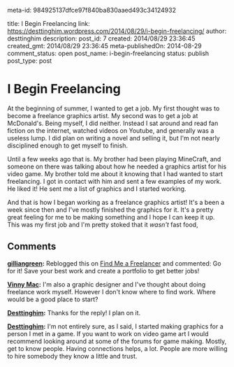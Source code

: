 meta-id: 984925137dfce97f840ba830aaed493c34124932

title: I Begin Freelancing
link: https://desttinghim.wordpress.com/2014/08/29/i-begin-freelancing/
author: desttinghim
description: 
post_id: 7
created: 2014/08/29 23:36:45
created_gmt: 2014/08/29 23:36:45
meta-publishedOn: 2014-08-29
comment_status: open
post_name: i-begin-freelancing
status: publish
post_type: post

# I Begin Freelancing

At the beginning of summer, I wanted to get a job. My first thought was to become a freelance graphics artist. My second was to get a job at McDonald's. Being myself, I did neither. Instead I sat around and read fan fiction on the internet, watched videos on Youtube, and generally was a useless lump. I did plan on writing a novel and selling it, but I'm not nearly disciplined enough to get myself to finish.

Until a few weeks ago that is. My brother had been playing MineCraft, and someone on there was talking about how he needed a graphics artist for his video game. My brother told me about it knowing that I had wanted to start freelancing. I got in contact with him and sent a few examples of my work. He liked it! He sent me a list of graphics and I started working.

And that is how I began working as a freelance graphics artist! It's a been a week since then and I've mostly finished the graphics for it. It's a pretty great feeling for me to be making something and I hope I can keep it up. This was my first job and I'm pretty stoked that it _wasn't_ fast food,

## Comments

**[gilliangreen](#1 "2014-08-31 00:58:06"):** Reblogged this on [Find Me a Freelancer](http://findmeafreelancer.wordpress.com/2014/08/31/i-begin-freelancing/) and commented: Go for it! Save your best work and create a portfolio to get better jobs!

**[Vinny Mac](#2 "2014-08-31 05:00:24"):** I'm also a graphic designer and I've thought about doing freelance work myself. However I don't know where to find work. Where would be a good place to start?

**[Desttinghim](#3 "2014-08-31 18:48:26"):** Thanks for the reply! I plan on it.

**[Desttinghim](#4 "2014-08-31 18:51:30"):** I'm not entirely sure, as I said, I started making graphics for a person I met in a game. If you want to work on video game art I would recommend looking around at some of the forums for game making. Mostly, get to know people. Having connections helps, a lot. People are more willing to hire somebody they know a little and trust.

